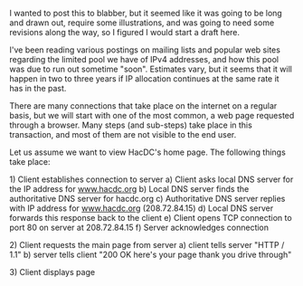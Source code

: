 I wanted to post this to blabber, but it seemed like it was going to be
long and drawn out, require some illustrations, and was going to need
some revisions along the way, so I figured I would start a draft here.

I've been reading various postings on mailing lists and popular web
sites regarding the limited pool we have of IPv4 addresses, and how this
pool was due to run out sometime "soon". Estimates vary, but it seems
that it will happen in two to three years if IP allocation continues at
the same rate it has in the past.

There are many connections that take place on the internet on a regular
basis, but we will start with one of the most common, a web page
requested through a browser. Many steps (and sub-steps) take place in
this transaction, and most of them are not visible to the end user.

Let us assume we want to view HacDC's home page. The following things
take place:

1\) Client establishes connection to server a) Client asks local DNS
server for the IP address for www.hacdc.org b) Local DNS server finds
the authoritative DNS server for hacdc.org c) Authoritative DNS server
replies with IP address for www.hacdc.org (208.72.84.15) d) Local DNS
server forwards this response back to the client e) Client opens TCP
connection to port 80 on server at 208.72.84.15 f) Server acknowledges
connection

2\) Client requests the main page from server a) client tells server
"HTTP / 1.1" b) server tells client "200 OK here's your page thank you
drive through"

3\) Client displays page
